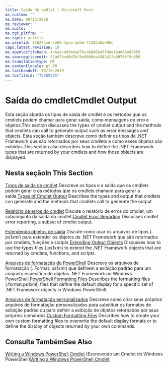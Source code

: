 ```yaml
---
title: Saída de cmdlet | Microsoft Docs
ms.custom: ''
ms.date: 09/13/2016
ms.reviewer: ''
ms.suite: ''
ms.tgt_pltfrm: ''
ms.topic: article
ms.assetid: 1362f4cd-4e05-4ace-ade6-7128da8ad86c
caps.latest.revision: 10
ms.openlocfilehash: 4c6aacd49b0a87bca6806ba5f08a1b4d48a90959
ms.sourcegitcommit: 52a67bcd9d7bf3e8600ea4302d1fa8970ff9c998
ms.translationtype: MT
ms.contentlocale: pt-BR
ms.lasthandoff: 10/15/2019
ms.locfileid: "72365935"
---
```

# <a name="cmdlet-output"></a><span data-ttu-id="38278-102">Saída do cmdlet</span><span class="sxs-lookup"><span data-stu-id="38278-102">Cmdlet Output</span></span>

<span data-ttu-id="38278-103">Esta seção aborda os tipos de saída de cmdlet e os métodos que os cmdlets podem chamar para gerar saída, como mensagens de erro e objetos.</span><span class="sxs-lookup"><span data-stu-id="38278-103">This section discusses the types of cmdlet output and the methods that cmdlets can call to generate output such as error messages and objects.</span></span> <span data-ttu-id="38278-104">Esta seção também descreve como definir os tipos de .NET Framework que são retornados por seus cmdlets e como esses objetos são exibidos.</span><span class="sxs-lookup"><span data-stu-id="38278-104">This section also describes how to define the .NET Framework types that are returned by your cmdlets and how those objects are displayed.</span></span>

## <a name="in-this-section"></a><span data-ttu-id="38278-105">Nesta seção</span><span class="sxs-lookup"><span data-stu-id="38278-105">In This Section</span></span>

<span data-ttu-id="38278-106">[Tipos de saída de cmdlet](./types-of-cmdlet-output.md) Descreve os tipos e a saída que os cmdlets podem gerar e os métodos que os cmdlets chamam para gerar a saída.</span><span class="sxs-lookup"><span data-stu-id="38278-106">[Types of Cmdlet Output](./types-of-cmdlet-output.md) Describes the types and output that cmdlets can generate and the methods that cmdlets call to generate the output.</span></span>

<span data-ttu-id="38278-107">[Relatório de erros do cmdlet](./cmdlet-error-reporting.md) Discute o relatório de erros do cmdlet, um subconjunto da saída do cmdlet.</span><span class="sxs-lookup"><span data-stu-id="38278-107">[Cmdlet Error Reporting](./cmdlet-error-reporting.md) Discusses cmdlet error reporting, a subset of cmdlet output.</span></span>

<span data-ttu-id="38278-108">[Estendendo objetos de saída](./extending-output-objects.md) Discute como usar os arquivos de tipos (. ps1xml) para estender os objetos de .NET Framework que são retornados por cmdlets, funções e scripts.</span><span class="sxs-lookup"><span data-stu-id="38278-108">[Extending Output Objects](./extending-output-objects.md) Discusses how to use the types files (.ps1xml) to extend the .NET Framework objects that are returned by cmdlets, functions, and scripts.</span></span>

<span data-ttu-id="38278-109">[Arquivos de formatação do PowerShell](../format/powershell-formatting-files.md) Descreve os arquivos de formatação (. Format. ps1xml) que definem a exibição padrão para um conjunto específico de objetos .NET Framework no Windows PowerShell.</span><span class="sxs-lookup"><span data-stu-id="38278-109">[PowerShell Formatting Files](../format/powershell-formatting-files.md) Describes the formatting files (.format.ps1xml) files that define the default display for a specific set of .NET Framework objects in Windows PowerShell.</span></span>

<span data-ttu-id="38278-110">[Arquivos de formatação personalizados](./custom-formatting-files.md) Descreve como criar seus próprios arquivos de formatação personalizados para substituir os formatos de exibição padrão ou para definir a exibição de objetos retornados por seus próprios comandos.</span><span class="sxs-lookup"><span data-stu-id="38278-110">[Custom Formatting Files](./custom-formatting-files.md) Describes how to create your own custom formatting files to overwrite the default display formats or to define the display of objects returned by your own commands.</span></span>

## <a name="see-also"></a><span data-ttu-id="38278-111">Consulte Também</span><span class="sxs-lookup"><span data-stu-id="38278-111">See Also</span></span>

<span data-ttu-id="38278-112">[Writing a Windows PowerShell Cmdlet](./writing-a-windows-powershell-cmdlet.md) (Escrevendo um Cmdlet do Windows PowerShell)</span><span class="sxs-lookup"><span data-stu-id="38278-112">[Writing a Windows PowerShell Cmdlet](./writing-a-windows-powershell-cmdlet.md)</span></span>
